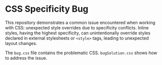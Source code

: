 # CSS Specificity Bug

This repository demonstrates a common issue encountered when working with CSS: unexpected style overrides due to specificity conflicts.  Inline styles, having the highest specificity, can unintentionally override styles declared in external stylesheets or `<style>` tags, leading to unexpected layout changes.

The `bug.css` file contains the problematic CSS. `bugSolution.css` shows how to address the issue.